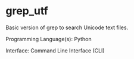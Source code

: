 grep_utf
========

Basic version of grep to search Unicode text files.


Programming Language(s):
    Python

Interface:
    Command Line Interface (CLI)
